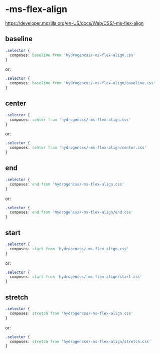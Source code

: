 # -ms-flex-align

https://developer.mozilla.org/en-US/docs/Web/CSS/-ms-flex-align

## baseline
```css
.selector {
  composes: baseline from 'hydrogencss/-ms-flex-align.css'
}
```

or:
```css
.selector {
  composes: baseline from 'hydrogencss/-ms-flex-align/baseline.css'
}
```

## center
```css
.selector {
  composes: center from 'hydrogencss/-ms-flex-align.css'
}
```

or:
```css
.selector {
  composes: center from 'hydrogencss/-ms-flex-align/center.css'
}
```

## end
```css
.selector {
  composes: end from 'hydrogencss/-ms-flex-align.css'
}
```

or:
```css
.selector {
  composes: end from 'hydrogencss/-ms-flex-align/end.css'
}
```

## start
```css
.selector {
  composes: start from 'hydrogencss/-ms-flex-align.css'
}
```

or:
```css
.selector {
  composes: start from 'hydrogencss/-ms-flex-align/start.css'
}
```

## stretch
```css
.selector {
  composes: stretch from 'hydrogencss/-ms-flex-align.css'
}
```

or:
```css
.selector {
  composes: stretch from 'hydrogencss/-ms-flex-align/stretch.css'
}
```

